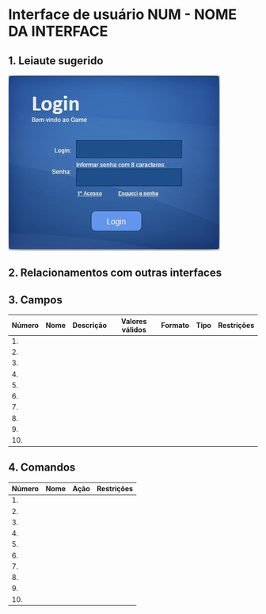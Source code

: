 # Interface de usuário NUM - NOME DA INTERFACE

## 1. Leiaute sugerido

![Leiaute da tela de login](leiaute/iu-num-leiaute.jpg "Leiaute d tela de login.")

## 2. Relacionamentos com outras interfaces

## 3. Campos

| **Número** | **Nome** | **Descrição** | **Valores válidos** | **Formato** | **Tipo** | **Restrições** |
| --- | --- | --- | --- | --- | --- | --- |
|1. | | | | | | |
|2. | | | | | | |
|3. | | | | | | |
|4. | | | | | | |
|5. | | | | | | |
|6. | | | | | | |
|7. | | | | | | |
|8. | | | | | | |
|9. | | | | | | |
|10. | | | | | | |

## 4. Comandos

| **Número** | **Nome** | **Ação** | **Restrições** |
| --- | --- | --- | --- |
|1. | | | |
|2. | | | |
|3. | | | |
|4. | | | |
|5. | | | |
|6. | | | |
|7. | | | |
|8. | | | |
|9. | | | |
|10. | | | |

